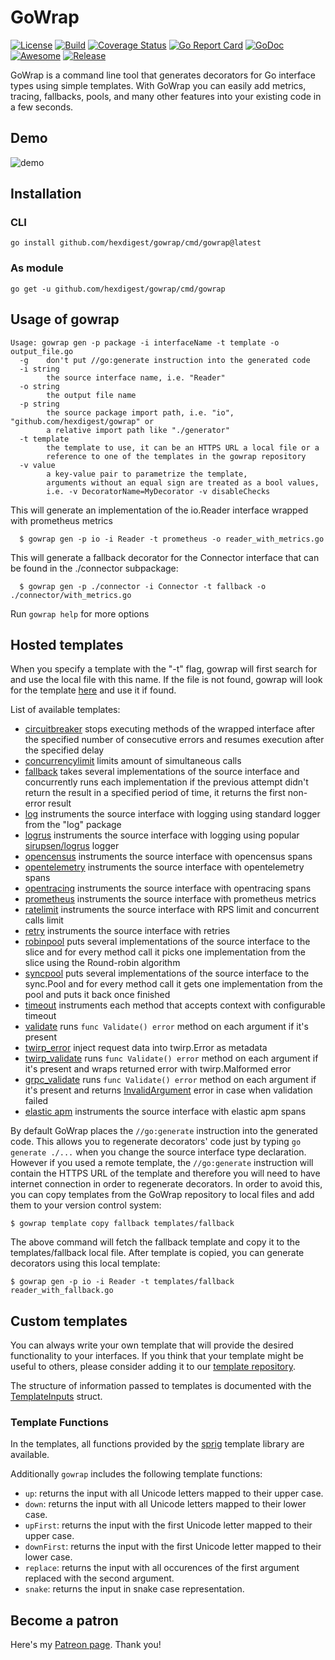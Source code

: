 # GoWrap
[![License](https://img.shields.io/badge/license-mit-green.svg)](https://github.com/hexdigest/gowrap/blob/master/LICENSE)
[![Build](https://github.com/hexdigest/gowrap/actions/workflows/go.yml/badge.svg)](https://github.com/hexdigest/gowrap/actions/workflows/go.yml)
[![Coverage Status](https://coveralls.io/repos/github/hexdigest/gowrap/badge.svg?branch=master)](https://coveralls.io/github/hexdigest/gowrap?branch=master)
[![Go Report Card](https://goreportcard.com/badge/github.com/hexdigest/gowrap?dropcache)](https://goreportcard.com/report/github.com/hexdigest/gowrap)
[![GoDoc](https://godoc.org/github.com/hexdigest/gowrap?status.svg)](http://godoc.org/github.com/hexdigest/gowrap)
[![Awesome](https://cdn.rawgit.com/sindresorhus/awesome/d7305f38d29fed78fa85652e3a63e154dd8e8829/media/badge.svg)](https://github.com/avelino/awesome-go#generation-and-generics)
[![Release](https://img.shields.io/github/release/hexdigest/gowrap.svg)](https://github.com/hexdigest/gowrap/releases/latest)

GoWrap is a command line tool that generates decorators for Go interface types using simple templates.
With GoWrap you can easily add metrics, tracing, fallbacks, pools, and many other features into your existing code in a few seconds.


## Demo

![demo](https://github.com/hexdigest/gowrap/blob/master/gowrap.gif)

## Installation
### CLI
```
go install github.com/hexdigest/gowrap/cmd/gowrap@latest
```
### As module
```
go get -u github.com/hexdigest/gowrap/cmd/gowrap
```

## Usage of gowrap

```
Usage: gowrap gen -p package -i interfaceName -t template -o output_file.go
  -g	don't put //go:generate instruction into the generated code
  -i string
    	the source interface name, i.e. "Reader"
  -o string
    	the output file name
  -p string
    	the source package import path, i.e. "io", "github.com/hexdigest/gowrap" or
    	a relative import path like "./generator"
  -t template
    	the template to use, it can be an HTTPS URL a local file or a
    	reference to one of the templates in the gowrap repository
  -v value
    	a key-value pair to parametrize the template,
    	arguments without an equal sign are treated as a bool values,
    	i.e. -v DecoratorName=MyDecorator -v disableChecks
```

This will generate an implementation of the io.Reader interface wrapped with prometheus metrics

```
  $ gowrap gen -p io -i Reader -t prometheus -o reader_with_metrics.go
```

This will generate a fallback decorator for the Connector interface that can be found in the ./connector subpackage:

```
  $ gowrap gen -p ./connector -i Connector -t fallback -o ./connector/with_metrics.go
```

Run `gowrap help` for more options

## Hosted templates

When you specify a template with the "-t" flag, gowrap will first search for and use the local file with this name.
If the file is not found, gowrap will look for the template [here](https://github.com/hexdigest/gowrap/tree/master/templates) and use it if found.

List of available templates:
  - [circuitbreaker](https://github.com/hexdigest/gowrap/tree/master/templates/circuitbreaker) stops executing methods of the wrapped interface after the specified number of consecutive errors and resumes execution after the specified delay
  - [concurrencylimit](https://github.com/hexdigest/gowrap/tree/master/templates/concurrencylimit) limits amount of simultaneous calls
  - [fallback](https://github.com/hexdigest/gowrap/tree/master/templates/fallback) takes several implementations of the source interface and concurrently runs each implementation if the previous attempt didn't return the result in a specified period of time, it returns the first non-error result
  - [log](https://github.com/hexdigest/gowrap/tree/master/templates/log) instruments the source interface with logging using standard logger from the "log" package
  - [logrus](https://github.com/hexdigest/gowrap/tree/master/templates/logrus) instruments the source interface with logging using popular [sirupsen/logrus](https://github.com/sirupsen/logrus) logger
  - [opencensus](https://github.com/hexdigest/gowrap/tree/master/templates/opencensus) instruments the source interface with opencensus spans
  - [opentelemetry](https://github.com/hexdigest/gowrap/tree/master/templates/opentelemetry) instruments the source interface with opentelemetry spans
  - [opentracing](https://github.com/hexdigest/gowrap/tree/master/templates/opentracing) instruments the source interface with opentracing spans
  - [prometheus](https://github.com/hexdigest/gowrap/tree/master/templates/prometheus) instruments the source interface with prometheus metrics
  - [ratelimit](https://github.com/hexdigest/gowrap/tree/master/templates/ratelimit) instruments the source interface with RPS limit and concurrent calls limit
  - [retry](https://github.com/hexdigest/gowrap/tree/master/templates/retry) instruments the source interface with retries
  - [robinpool](https://github.com/hexdigest/gowrap/tree/master/templates/robinpool) puts several implementations of the source interface to the slice and for every method call it picks one implementation from the slice using the Round-robin algorithm
  - [syncpool](https://github.com/hexdigest/gowrap/tree/master/templates/syncpool) puts several implementations of the source interface to the sync.Pool and for every method call it gets one implementation from the pool and puts it back once finished
  - [timeout](https://github.com/hexdigest/gowrap/tree/master/templates/timeout) instruments each method that accepts context with configurable timeout
  - [validate](https://github.com/hexdigest/gowrap/tree/master/templates/validate) runs `func Validate() error` method on each argument if it's present
  - [twirp\_error](https://github.com/hexdigest/gowrap/tree/master/templates/twirp_error) inject request data into twirp.Error as metadata
  - [twirp\_validate](https://github.com/hexdigest/gowrap/tree/master/templates/twirp_validate) runs `func Validate() error` method on each argument if it's present and wraps returned error with twirp.Malformed error
  - [grpc\_validate](https://github.com/hexdigest/gowrap/tree/master/templates/grpc_validate) runs `func Validate() error` method on each argument if it's present and returns [InvalidArgument](https://github.com/grpc/grpc-go/blob/9d8d97a245af2d4bc743585418e1b4aebada0637/codes/codes.go#L49) error in case when validation failed
  - [elastic apm](https://github.com/hexdigest/gowrap/tree/master/templates/elasticapm) instruments the source interface with elastic apm spans

By default GoWrap places the `//go:generate` instruction into the generated code. 
This allows you to regenerate decorators' code just by typing `go generate ./...` when you change the source interface type declaration.
However if you used a remote template, the `//go:generate` instruction will contain the HTTPS URL of the template and therefore
you will need to have internet connection in order to regenerate decorators. In order to avoid this, you can copy templates from the GoWrap repository 
to local files and add them to your version control system:
```
$ gowrap template copy fallback templates/fallback
```

The above command will fetch the fallback template and copy it to the templates/fallback local file.
After template is copied, you can generate decorators using this local template:

```
$ gowrap gen -p io -i Reader -t templates/fallback reader_with_fallback.go
```

## Custom templates

You can always write your own template that will provide the desired functionality to your interfaces.
If you think that your template might be useful to others, please consider adding it to our [template repository](https://github.com/hexdigest/gowrap/tree/master/templates).

The structure of information passed to templates is documented with the [TemplateInputs](https://godoc.org/github.com/hexdigest/gowrap/generator#TemplateInputs) struct.

### Template Functions

In the templates, all functions provided by the [sprig](http://masterminds.github.io/sprig/) template library are available.

Additionally `gowrap` includes the following template functions:

- `up`: returns the input with all Unicode letters mapped to their upper case.
- `down`: returns the input with all Unicode letters mapped to their lower case.
- `upFirst`: returns the input with the first Unicode letter mapped to their upper case.
- `downFirst`: returns the input with the first Unicode letter mapped to their lower case.
- `replace`: returns the input with all occurences of the first argument replaced with the second argument.
- `snake`: returns the input in snake case representation.

## Become a patron

Here's my [Patreon page](https://www.patreon.com/hexdigest). Thank you!
